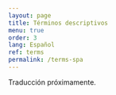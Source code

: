 ```yaml
---
layout: page
title: Términos descriptivos
menu: true
order: 3
lang: Español
ref: terms
permalink: /terms-spa
---
```


Traducción próximamente.
